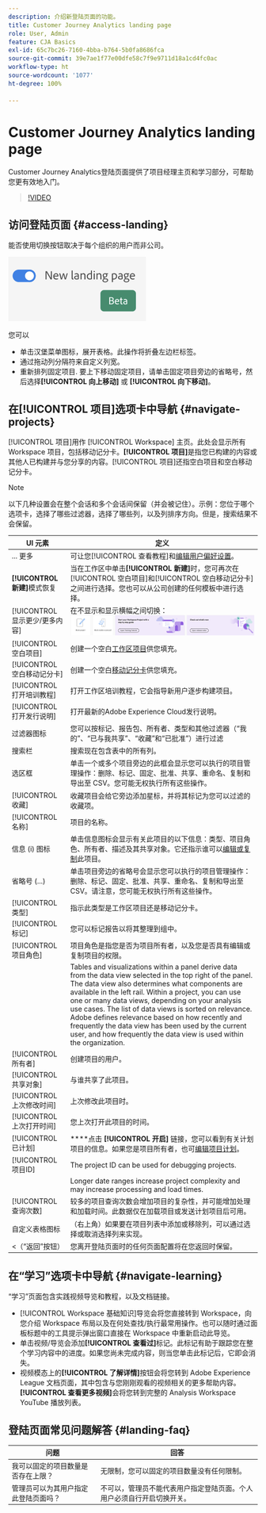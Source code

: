 ```yaml
---
description: 介绍新登陆页面的功能。
title: Customer Journey Analytics landing page
role: User, Admin
feature: CJA Basics
exl-id: 65c7bc26-7160-4bba-b764-5b0fa8686fca
source-git-commit: 39e7ae1f77e00dfe58c7f9e9711d18a1cd4fc0ac
workflow-type: ht
source-wordcount: '1077'
ht-degree: 100%

---
```


# Customer Journey Analytics landing page

Customer Journey Analytics登陆页面提供了项目经理主页和学习部分，可帮助您更有效地入门。

>[!VIDEO](https://video.tv.adobe.com/v/334278/?quality=12)

## 访问登陆页面 {#access-landing}

能否使用切换按钮取决于每个组织的用户而非公司。

![登陆](assets/landing.png)

您可以

* 单击汉堡菜单图标，展开表格。此操作将折叠左边栏标签。
* 通过拖动列分隔符来自定义列宽。
* 重新排列固定项目. 要上下移动固定项目，请单击固定项目旁边的省略号，然后选择&#x200B;**[!UICONTROL 向上移动]** 或 **[!UICONTROL 向下移动]**。

## 在[!UICONTROL 项目]选项卡中导航 {#navigate-projects}

[!UICONTROL 项目]用作 [!UICONTROL Workspace] 主页。此处会显示所有 Workspace 项目，包括移动记分卡。**[!UICONTROL 项目]**&#x200B;是指您已构建的内容或其他人已构建并与您分享的内容。[!UICONTROL 项目]还指空白项目和空白移动记分卡。

>[!NOTE]
>
>以下几种设置会在整个会话和多个会话间保留（并会被记住）。示例：您位于哪个选项卡，选择了哪些过滤器，选择了哪些列，以及列排序方向。但是，搜索结果不会保留。

| UI 元素 | 定义 |
| --- | --- |
| ... 更多 | 可让您[!UICONTROL 查看教程]和[编辑用户偏好设置](/help/analysis-workspace/user-preferences.md)。 |
| **[!UICONTROL 新建]**&#x200B;模式恢复 | 当在工作区中单击&#x200B;**[!UICONTROL 新建]**&#x200B;时，您可再次在[!UICONTROL 空白项目]和[!UICONTROL 空白移动记分卡]之间进行选择。您也可以从公司创建的任何模板中进行选择。 |
| [!UICONTROL 显示更少/更多内容] | 在不显示和显示横幅之间切换：![顶部横幅](assets/top-banner.png) |
| [!UICONTROL 空白项目] | 创建一个空白[工作区项目](https://experienceleague.adobe.com/docs/analytics/analyze/analysis-workspace/home.html?lang=zh-Hans)供您填充。 |
| [!UICONTROL 空白移动记分卡] | 创建一个空白[移动记分卡](https://experienceleague.adobe.com/docs/analytics/analyze/mobapp/curator.html)供您填充。 |
| [!UICONTROL 打开培训教程] | 打开工作区培训教程，它会指导新用户逐步构建项目。 |
| [!UICONTROL 打开发行说明] | 打开最新的Adobe Experience Cloud发行说明。 |
| 过滤器图标 | 您可以按标记、报告包、所有者、类型和其他过滤器（“我的”、“已与我共享”、“收藏”和“已批准”）进行过滤 |
| 搜索栏 | 搜索现在包含表中的所有列。 |
| 选区框 | 单击一个或多个项目旁边的此框会显示您可以执行的项目管理操作：删除、标记、固定、批准、共享、重命名、复制和导出至 CSV。您可能无权执行所有这些操作。 |
| [!UICONTROL 收藏] | 收藏项目会给它旁边添加星标，并将其标记为您可以过滤的收藏项。 |
| [!UICONTROL 名称] | 项目的名称。 |
| 信息 (i) 图标 | 单击信息图标会显示有关此项目的以下信息：类型、项目角色、所有者、描述及其共享对象。它还指示谁可以[编辑或复制](/help/analysis-workspace/curate-share/share-projects.md)此项目。 |
| 省略号 (...) | 单击项目旁边的省略号会显示您可以执行的项目管理操作：删除、标记、固定、批准、共享、重命名、复制和导出至 CSV。请注意，您可能无权执行所有这些操作。 |
| [!UICONTROL 类型] | 指示此类型是工作区项目还是移动记分卡。 |
| [!UICONTROL 标记] | 您可以标记报告以将其整理到组中。 |
| [!UICONTROL 项目角色] | 项目角色是指您是否为项目所有者，以及您是否具有编辑或复制项目的权限。 |
|  | Tables and visualizations within a panel derive data from the data view selected in the top right of the panel. The data view also determines what components are available in the left rail. Within a project, you can use one or many data views, depending on your analysis use cases. The list of data views is sorted on relevance. Adobe defines relevance based on how recently and frequently the data view has been used by the current user, and how frequently the data view is used within the organization. |
| [!UICONTROL 所有者] | 创建项目的用户。 |
| [!UICONTROL 共享对象] | 与谁共享了此项目。 |
| [!UICONTROL 上次修改时间] | 上次修改此项目时。 |
| [!UICONTROL 上次打开时间] | 您上次打开此项目的时间。 |
| [!UICONTROL 已计划] | ****&#x200B;点击 **[!UICONTROL 开启]** 链接，您可以看到有关计划项目的信息。如果您是项目所有者，也可[编辑项目计划](/help/analysis-workspace/curate-share/t-schedule-report.md)。 |
| [!UICONTROL 项目ID] | The project ID can be used for debugging projects. |
|  | Longer date ranges increase project complexity and may increase processing and load times. |
| [!UICONTROL 查询次数] | 较多的项目查询次数会增加项目的复杂性，并可能增加处理和加载时间。此数据仅在加载项目或发送计划项目后可用。 |
| 自定义表格图标 | （右上角）如果要在项目列表中添加或移除列，可以通过选择或取消选择列来实现。 |
| &lt;（“返回”按钮） | 您离开登陆页面时的任何页面配置将在您返回时保留。 |

## 在“学习”选项卡中导航 {#navigate-learning}

“学习”页面包含实践视频导览和教程，以及文档链接。

* [!UICONTROL Workspace 基础知识]导览会将您直接转到 Workspace，向您介绍 Workspace 布局以及在何处查找/执行最常用操作。也可以随时通过面板标题中的工具提示弹出窗口直接在 Workspace 中重新启动此导览。
* 单击视频/导览会添加&#x200B;**[!UICONTROL 查看过]**&#x200B;标记。此标记有助于跟踪您在整个学习内容中的进度。如果您尚未完成内容，则当您单击此标记后，它即会消失。
* 视频模态上的&#x200B;**[!UICONTROL 了解详情]**&#x200B;按钮会将您转到 Adobe Experience League 文档页面，其中包含与您刚刚观看的视频相关的更多帮助内容。 **[!UICONTROL 查看更多视频]**&#x200B;会将您转到完整的 Analysis Workspace YouTube 播放列表。

## 登陆页面常见问题解答 {#landing-faq}

| 问题 | 回答 |
| --- | --- |
| 我可以固定的项目数量是否存在上限？ | 无限制，您可以固定的项目数量没有任何限制。 |
| 管理员可以为其用户指定此登陆页面吗？ | 不可以，管理员不能代表用户指定登陆页面。个人用户必须自行开启切换开关。 |
